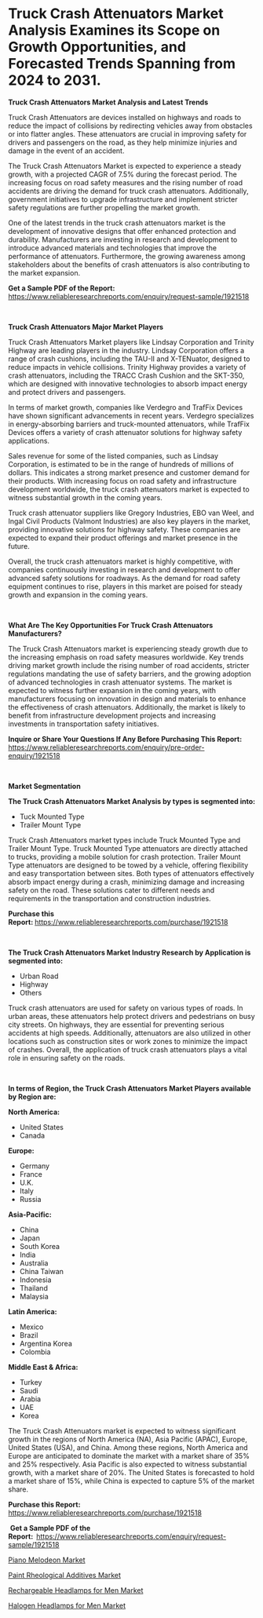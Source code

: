 <p><h1>Truck Crash Attenuators Market Analysis Examines its Scope on Growth Opportunities, and Forecasted Trends Spanning from 2024 to 2031.</h1></p><p><strong>Truck Crash Attenuators Market Analysis and Latest Trends</strong></p>
<p><p>Truck Crash Attenuators are devices installed on highways and roads to reduce the impact of collisions by redirecting vehicles away from obstacles or into flatter angles. These attenuators are crucial in improving safety for drivers and passengers on the road, as they help minimize injuries and damage in the event of an accident.</p><p>The Truck Crash Attenuators Market is expected to experience a steady growth, with a projected CAGR of 7.5% during the forecast period. The increasing focus on road safety measures and the rising number of road accidents are driving the demand for truck crash attenuators. Additionally, government initiatives to upgrade infrastructure and implement stricter safety regulations are further propelling the market growth.</p><p>One of the latest trends in the truck crash attenuators market is the development of innovative designs that offer enhanced protection and durability. Manufacturers are investing in research and development to introduce advanced materials and technologies that improve the performance of attenuators. Furthermore, the growing awareness among stakeholders about the benefits of crash attenuators is also contributing to the market expansion.</p></p>
<p><strong>Get a Sample PDF of the Report:&nbsp;</strong> <a href="https://www.reliableresearchreports.com/enquiry/request-sample/1921518">https://www.reliableresearchreports.com/enquiry/request-sample/1921518</a></p>
<p>&nbsp;</p>
<p><strong>Truck Crash Attenuators Major Market Players</strong></p>
<p><p>Truck Crash Attenuators Market players like Lindsay Corporation and Trinity Highway are leading players in the industry. Lindsay Corporation offers a range of crash cushions, including the TAU-II and X-TENuator, designed to reduce impacts in vehicle collisions. Trinity Highway provides a variety of crash attenuators, including the TRACC Crash Cushion and the SKT-350, which are designed with innovative technologies to absorb impact energy and protect drivers and passengers.</p><p>In terms of market growth, companies like Verdegro and TrafFix Devices have shown significant advancements in recent years. Verdegro specializes in energy-absorbing barriers and truck-mounted attenuators, while TrafFix Devices offers a variety of crash attenuator solutions for highway safety applications.</p><p>Sales revenue for some of the listed companies, such as Lindsay Corporation, is estimated to be in the range of hundreds of millions of dollars. This indicates a strong market presence and customer demand for their products. With increasing focus on road safety and infrastructure development worldwide, the truck crash attenuators market is expected to witness substantial growth in the coming years.</p><p>Truck crash attenuator suppliers like Gregory Industries, EBO van Weel, and Ingal Civil Products (Valmont Industries) are also key players in the market, providing innovative solutions for highway safety. These companies are expected to expand their product offerings and market presence in the future.</p><p>Overall, the truck crash attenuators market is highly competitive, with companies continuously investing in research and development to offer advanced safety solutions for roadways. As the demand for road safety equipment continues to rise, players in this market are poised for steady growth and expansion in the coming years.</p></p>
<p>&nbsp;</p>
<p><strong>What Are The Key Opportunities For Truck Crash Attenuators Manufacturers?</strong></p>
<p><p>The Truck Crash Attenuators market is experiencing steady growth due to the increasing emphasis on road safety measures worldwide. Key trends driving market growth include the rising number of road accidents, stricter regulations mandating the use of safety barriers, and the growing adoption of advanced technologies in crash attenuator systems. The market is expected to witness further expansion in the coming years, with manufacturers focusing on innovation in design and materials to enhance the effectiveness of crash attenuators. Additionally, the market is likely to benefit from infrastructure development projects and increasing investments in transportation safety initiatives.</p></p>
<p><strong>Inquire or Share Your Questions If Any Before Purchasing This Report:</strong> <a href="https://www.reliableresearchreports.com/enquiry/pre-order-enquiry/1921518">https://www.reliableresearchreports.com/enquiry/pre-order-enquiry/1921518</a></p>
<p>&nbsp;</p>
<p><strong>Market Segmentation</strong></p>
<p><strong>The Truck Crash Attenuators Market Analysis by types is segmented into:</strong></p>
<p><ul><li>Tuck Mounted Type</li><li>Trailer Mount Type</li></ul></p>
<p><p>Truck Crash Attenuators market types include Truck Mounted Type and Trailer Mount Type. Truck Mounted Type attenuators are directly attached to trucks, providing a mobile solution for crash protection. Trailer Mount Type attenuators are designed to be towed by a vehicle, offering flexibility and easy transportation between sites. Both types of attenuators effectively absorb impact energy during a crash, minimizing damage and increasing safety on the road. These solutions cater to different needs and requirements in the transportation and construction industries.</p></p>
<p><strong>Purchase this Report:&nbsp;</strong><a href="https://www.reliableresearchreports.com/purchase/1921518">https://www.reliableresearchreports.com/purchase/1921518</a></p>
<p>&nbsp;</p>
<p><strong>The Truck Crash Attenuators Market Industry Research by Application is segmented into:</strong></p>
<p><ul><li>Urban Road</li><li>Highway</li><li>Others</li></ul></p>
<p><p>Truck crash attenuators are used for safety on various types of roads. In urban areas, these attenuators help protect drivers and pedestrians on busy city streets. On highways, they are essential for preventing serious accidents at high speeds. Additionally, attenuators are also utilized in other locations such as construction sites or work zones to minimize the impact of crashes. Overall, the application of truck crash attenuators plays a vital role in ensuring safety on the roads.</p></p>
<p>&nbsp;</p>
<p><strong>In terms of Region, the Truck Crash Attenuators Market Players available by Region are:</strong></p>
<p>
    <p> <strong> North America: </strong>
        <ul>
            <li>United States</li>
            <li>Canada</li>
        </ul>
        </p> 
    <p> <strong> Europe: </strong>
        <ul>
            <li>Germany</li>
            <li>France</li>
            <li>U.K.</li>
            <li>Italy</li>
            <li>Russia</li>
        </ul>
        </p> 
    <p> <strong> Asia-Pacific: </strong>
        <ul>
            <li>China</li>
            <li>Japan</li>
            <li>South Korea</li>
            <li>India</li>
            <li>Australia</li>
            <li>China Taiwan</li>
            <li>Indonesia</li>
            <li>Thailand</li>
            <li>Malaysia</li>
        </ul>
        </p> 
    <p> <strong> Latin America: </strong>
        <ul>
            <li>Mexico</li>
            <li>Brazil</li>
            <li>Argentina Korea</li>
            <li>Colombia</li>
        </ul>
        </p> 
    <p> <strong> Middle East & Africa: </strong>
        <ul>
            <li>Turkey</li>
            <li>Saudi</li>
            <li>Arabia</li>
            <li>UAE</li>
            <li>Korea</li>
        </ul>
    </p>
    </p>
<p><p>The Truck Crash Attenuators market is expected to witness significant growth in the regions of North America (NA), Asia Pacific (APAC), Europe, United States (USA), and China. Among these regions, North America and Europe are anticipated to dominate the market with a market share of 35% and 25% respectively. Asia Pacific is also expected to witness substantial growth, with a market share of 20%. The United States is forecasted to hold a market share of 15%, while China is expected to capture 5% of the market share.</p></p>
<p><strong>Purchase this Report: </strong><a href="https://www.reliableresearchreports.com/purchase/1921518">https://www.reliableresearchreports.com/purchase/1921518</a></p>
<p>&nbsp;<strong>Get a Sample PDF of the Report:&nbsp;&nbsp;</strong><a href="https://www.reliableresearchreports.com/enquiry/request-sample/1921518">https://www.reliableresearchreports.com/enquiry/request-sample/1921518</a></p>
<p><strong></strong></p>
<p><p><a href="https://view.publitas.com/reportprime-1/piano-melodeon-market-analysis-and-market-size-global-industry-overview-market-segmentation-and-forecast-2023-to-2030/">Piano Melodeon Market</a></p><p><a href="https://picayune-night-cbd.notion.site/Paint-Rheological-Additives-Market-Research-Report-Unlocks-Analysis-on-the-Market-Financial-Status--362233c706b940d4a50a81446c1fb71d">Paint Rheological Additives Market</a></p><p><a href="https://view.publitas.com/reportprime-1/rechargeable-headlamps-for-men-market-size-share-trends-analysis-report-by-application-regional-outlook-competitive-strategies-and-segment-forecasts-2023-2030/">Rechargeable Headlamps for Men Market</a></p><p><a href="https://view.publitas.com/reportprime-1/halogen-headlamps-for-men-market-dynamics-2023-2030-also-about-its-market-trends-projections-and-opportunities/">Halogen Headlamps for Men Market</a></p></p>